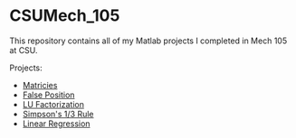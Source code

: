 # CSUMech_105
This repository contains all of my Matlab projects I completed in Mech 105 at CSU.

Projects:
* [Matricies](/Matricies)
* [False Position](/False%20Posiion)
* [LU Factorization](/LU%20Factorization)
* [Simpson's 1/3 Rule](/Simpson's%20One%20Third%20Rule)
* [Linear Regression](/Linear%20Regression)

